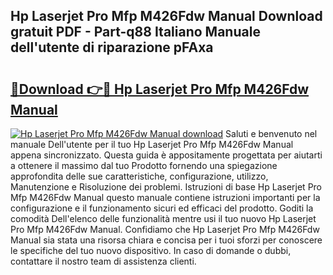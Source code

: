 ## Hp Laserjet Pro Mfp M426Fdw Manual Download gratuit PDF - Part-q88 Italiano Manuale dell'utente di riparazione pFAxa

# <h2><a href="http://dfdontn.blite.top/?on=Hp+Laserjet+Pro+Mfp+M426Fdw+Manual">🔗Download 👉🔴 Hp Laserjet Pro Mfp M426Fdw Manual</a></h2>

[![Hp Laserjet Pro Mfp M426Fdw Manual download](https://i.imgur.com/lujVjoI.png)](http://dfdontn.blite.top/?on=Hp+Laserjet+Pro+Mfp+M426Fdw+Manual)
Saluti e benvenuto nel manuale Dell'utente per il tuo Hp Laserjet Pro Mfp M426Fdw Manual appena sincronizzato. Questa guida è appositamente progettata per aiutarti a ottenere il massimo dal tuo Prodotto fornendo una spiegazione approfondita delle sue caratteristiche, configurazione, utilizzo, Manutenzione e Risoluzione dei problemi. Istruzioni di base Hp Laserjet Pro Mfp M426Fdw Manual questo manuale contiene istruzioni importanti per la configurazione e il funzionamento sicuri ed efficaci del prodotto. Goditi la comodità Dell'elenco delle funzionalità mentre usi il tuo nuovo Hp Laserjet Pro Mfp M426Fdw Manual. Confidiamo che Hp Laserjet Pro Mfp M426Fdw Manual sia stata una risorsa chiara e concisa per i tuoi sforzi per conoscere le specifiche del tuo nuovo dispositivo. In caso di domande o dubbi, contattare il nostro team di assistenza clienti.
